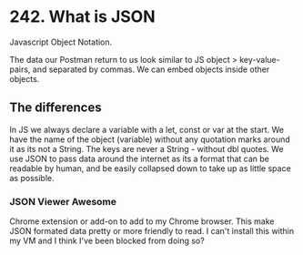 # 242. What is JSON

Javascript Object Notation.

The data our Postman return to us look similar to JS object > key-value-pairs, and separated by commas.
We can embed objects inside other objects.

## The differences

In JS we always declare a variable with a let, const or var at the start.
We have the name of the object (variable) without any quotation marks around it as its not a String.
The keys are never a String - without dbl quotes.
We use JSON to pass data around the internet as its a format that can be readable by human, and be easily collapsed down to take up as little space as possible.

### JSON Viewer Awesome

Chrome extension or add-on to add to my Chrome browser. This make JSON formated data pretty or more friendly to read.
I can't install this within my VM and I think I've been blocked from doing so?
